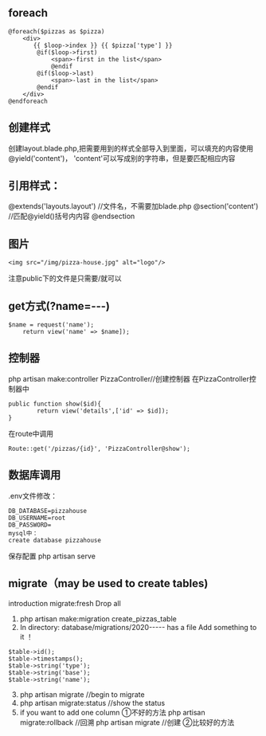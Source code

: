 ## foreach
```
@foreach($pizzas as $pizza)
    <div>
       {{ $loop->index }} {{ $pizza['type'] }}
        @if($loop->first)
            <span>-first in the list</span>
            @endif
        @if($loop->last)
            <span>-last in the list</span>
        @endif
    </div>
@endforeach
```

## 创建样式
创建layout.blade.php,把需要用到的样式全部导入到里面，可以填充的内容使用@yield('content')，
'content'可以写成别的字符串，但是要匹配相应内容

## 引用样式：
@extends('layouts.layout') //文件名，不需要加blade.php
@section('content') //匹配@yield()括号内内容
@endsection

## 图片
```
<img src="/img/pizza-house.jpg" alt="logo"/>
```
注意public下的文件是只需要/就可以

## get方式(?name=---)
```
$name = request('name');
    return view('name' => $name]);
```

## 控制器
php artisan make:controller PizzaController//创建控制器
在PizzaController控制器中
```
public function show($id){
        return view('details',['id' => $id]);
}
```
在route中调用
```
Route::get('/pizzas/{id}', 'PizzaController@show');
```


## 数据库调用
.env文件修改：
```
DB_DATABASE=pizzahouse
DB_USERNAME=root
DB_PASSWORD=
mysql中：
create database pizzahouse
```
保存配置
php artisan serve



## migrate（may be used to create tables)
introduction
migrate:fresh  Drop all
1. php artisan make:migration create_pizzas_table
2. In directory: database/migrations/2020----- has a file
Add something to it ！
```
$table->id();
$table->timestamps();
$table->string('type');
$table->string('base');
$table->string('name');
```
3. php artisan migrate //begin to migrate
4. php artisan migrate:status //show the status
5. if you want to add one column
    ①不好的方法
    php artisan migrate:rollback //回溯
    php artisan migrate //创建
    ②比较好的方法
   
